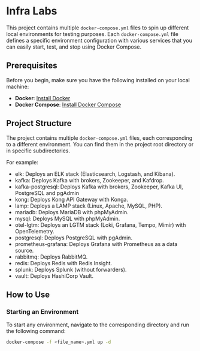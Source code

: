 # Infra Labs

This project contains multiple `docker-compose.yml` files to spin up different local environments for testing purposes.
Each `docker-compose.yml` file defines a specific environment configuration with various services that you can easily start, test, and stop using Docker Compose.

## Prerequisites

Before you begin, make sure you have the following installed on your local machine:

- **Docker**: [Install Docker](https://docs.docker.com/get-docker/)
- **Docker Compose**: [Install Docker Compose](https://docs.docker.com/compose/install/)

## Project Structure

The project contains multiple `docker-compose.yml` files, each corresponding to a different environment. You can find them in the project root directory or in specific subdirectories. 

For example:

- elk: Deploys an ELK stack (Elasticsearch, Logstash, and Kibana).
- kafka: Deploys Kafka with brokers, Zookeeper, and Kafdrop.
- kafka-postgresql: Deploys Kafka with brokers, Zookeeper, Kafka UI, PostgreSQL and pgAdmin
- kong: Deploys Kong API Gateway with Konga.
- lamp: Deploys a LAMP stack (Linux, Apache, MySQL, PHP).
- mariadb: Deploys MariaDB with phpMyAdmin.
- mysql: Deploys MySQL with phpMyAdmin.
- otel-lgtm: Deploys an LGTM stack (Loki, Grafana, Tempo, Mimir) with OpenTelemetry.
- postgresql: Deploys PostgreSQL with pgAdmin.
- prometheus-grafana: Deploys Grafana with Prometheus as a data source.
- rabbitmq: Deploys RabbitMQ.
- redis:  Deploys Redis with Redis Insight.
- splunk: Deploys Splunk (without forwarders).
- vault: Deploys HashiCorp Vault.

## How to Use

### Starting an Environment

To start any environment, navigate to the corresponding directory and run the following command:

```bash
docker-compose -f <file_name>.yml up -d
```